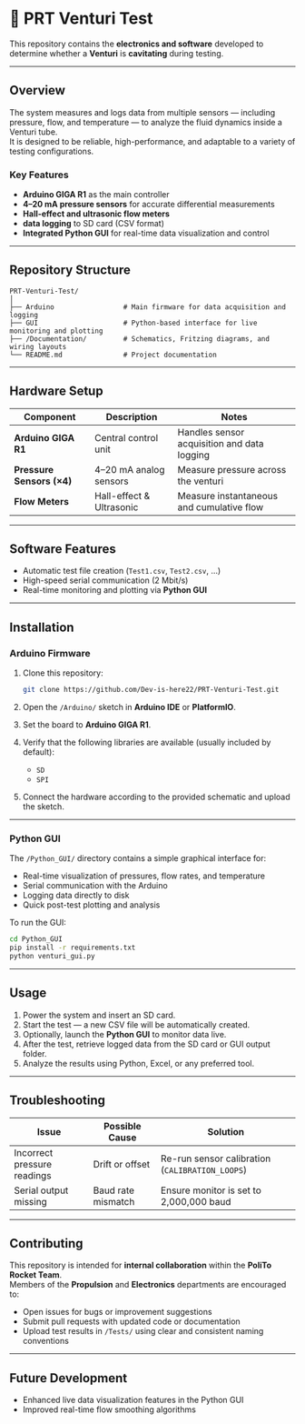 # 🚀 PRT Venturi Test

This repository contains the **electronics and software** developed to determine whether a **Venturi** is **cavitating** during testing.  

---

## Overview

The system measures and logs data from multiple sensors — including pressure, flow, and temperature — to analyze the fluid dynamics inside a Venturi tube.  
It is designed to be reliable, high-performance, and adaptable to a variety of testing configurations.

### Key Features
- **Arduino GIGA R1** as the main controller  
- **4–20 mA pressure sensors** for accurate differential measurements  
- **Hall-effect and ultrasonic flow meters**  
- **data logging** to SD card (CSV format)
- **Integrated Python GUI** for real-time data visualization and control

---

## Repository Structure

```
PRT-Venturi-Test/
│
├── Arduino                 # Main firmware for data acquisition and logging
├── GUI                     # Python-based interface for live monitoring and plotting
├── /Documentation/         # Schematics, Fritzing diagrams, and wiring layouts
└── README.md               # Project documentation
```

---

## Hardware Setup

| Component | Description | Notes |
|------------|--------------|-------|
| **Arduino GIGA R1** | Central control unit | Handles sensor acquisition and data logging |
| **Pressure Sensors (×4)** | 4–20 mA analog sensors | Measure pressure across the venturi |
| **Flow Meters** | Hall-effect & Ultrasonic | Measure instantaneous and cumulative flow |

---

## Software Features

- Automatic test file creation (`Test1.csv`, `Test2.csv`, …)
- High-speed serial communication (2 Mbit/s)
- Real-time monitoring and plotting via **Python GUI**

---

## Installation

### Arduino Firmware
1. Clone this repository:
   ```bash
   git clone https://github.com/Dev-is-here22/PRT-Venturi-Test.git
   ```

2. Open the `/Arduino/` sketch in **Arduino IDE** or **PlatformIO**.

3. Set the board to **Arduino GIGA R1**.

4. Verify that the following libraries are available (usually included by default):
   - `SD`
   - `SPI`

5. Connect the hardware according to the provided schematic and upload the sketch.

---

### Python GUI

The `/Python_GUI/` directory contains a simple graphical interface for:
- Real-time visualization of pressures, flow rates, and temperature  
- Serial communication with the Arduino  
- Logging data directly to disk  
- Quick post-test plotting and analysis  

To run the GUI:

```bash
cd Python_GUI
pip install -r requirements.txt
python venturi_gui.py
```

---

## Usage

1. Power the system and insert an SD card.  
2. Start the test — a new CSV file will be automatically created.  
3. Optionally, launch the **Python GUI** to monitor data live.  
4. After the test, retrieve logged data from the SD card or GUI output folder.  
5. Analyze the results using Python, Excel, or any preferred tool.


---

## Troubleshooting

| Issue | Possible Cause | Solution |
|--------|----------------|-----------|
| Incorrect pressure readings | Drift or offset | Re-run sensor calibration (`CALIBRATION_LOOPS`) |
| Serial output missing | Baud rate mismatch | Ensure monitor is set to 2,000,000 baud |

---

## Contributing

This repository is intended for **internal collaboration** within the **PoliTo Rocket Team**.  
Members of the **Propulsion** and **Electronics** departments are encouraged to:

- Open issues for bugs or improvement suggestions  
- Submit pull requests with updated code or documentation  
- Upload test results in `/Tests/` using clear and consistent naming conventions

---

## Future Development

- Enhanced live data visualization features in the Python GUI  
- Improved real-time flow smoothing algorithms  

